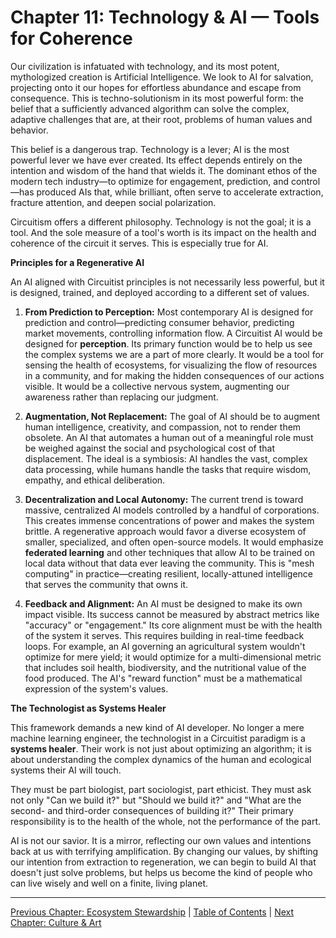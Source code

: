 # Chapter 11: Technology & AI — Tools for Coherence

Our civilization is infatuated with technology, and its most potent, mythologized creation is Artificial Intelligence. We look to AI for salvation, projecting onto it our hopes for effortless abundance and escape from consequence. This is techno-solutionism in its most powerful form: the belief that a sufficiently advanced algorithm can solve the complex, adaptive challenges that are, at their root, problems of human values and behavior.

This belief is a dangerous trap. Technology is a lever; AI is the most powerful lever we have ever created. Its effect depends entirely on the intention and wisdom of the hand that wields it. The dominant ethos of the modern tech industry—to optimize for engagement, prediction, and control—has produced AIs that, while brilliant, often serve to accelerate extraction, fracture attention, and deepen social polarization.

Circuitism offers a different philosophy. Technology is not the goal; it is a tool. And the sole measure of a tool's worth is its impact on the health and coherence of the circuit it serves. This is especially true for AI.

**Principles for a Regenerative AI**

An AI aligned with Circuitist principles is not necessarily less powerful, but it is designed, trained, and deployed according to a different set of values.

1.  **From Prediction to Perception:** Most contemporary AI is designed for prediction and control—predicting consumer behavior, predicting market movements, controlling information flow. A Circuitist AI would be designed for **perception**. Its primary function would be to help us see the complex systems we are a part of more clearly. It would be a tool for sensing the health of ecosystems, for visualizing the flow of resources in a community, and for making the hidden consequences of our actions visible. It would be a collective nervous system, augmenting our awareness rather than replacing our judgment.

2.  **Augmentation, Not Replacement:** The goal of AI should be to augment human intelligence, creativity, and compassion, not to render them obsolete. An AI that automates a human out of a meaningful role must be weighed against the social and psychological cost of that displacement. The ideal is a symbiosis: AI handles the vast, complex data processing, while humans handle the tasks that require wisdom, empathy, and ethical deliberation.

3.  **Decentralization and Local Autonomy:** The current trend is toward massive, centralized AI models controlled by a handful of corporations. This creates immense concentrations of power and makes the system brittle. A regenerative approach would favor a diverse ecosystem of smaller, specialized, and often open-source models. It would emphasize **federated learning** and other techniques that allow AI to be trained on local data without that data ever leaving the community. This is "mesh computing" in practice—creating resilient, locally-attuned intelligence that serves the community that owns it.

4.  **Feedback and Alignment:** An AI must be designed to make its own impact visible. Its success cannot be measured by abstract metrics like "accuracy" or "engagement." Its core alignment must be with the health of the system it serves. This requires building in real-time feedback loops. For example, an AI governing an agricultural system wouldn't optimize for mere yield; it would optimize for a multi-dimensional metric that includes soil health, biodiversity, and the nutritional value of the food produced. The AI's "reward function" must be a mathematical expression of the system's values.

**The Technologist as Systems Healer**

This framework demands a new kind of AI developer. No longer a mere machine learning engineer, the technologist in a Circuitist paradigm is a **systems healer**. Their work is not just about optimizing an algorithm; it is about understanding the complex dynamics of the human and ecological systems their AI will touch.

They must be part biologist, part sociologist, part ethicist. They must ask not only "Can we build it?" but "Should we build it?" and "What are the second- and third-order consequences of building it?" Their primary responsibility is to the health of the whole, not the performance of the part.

AI is not our savior. It is a mirror, reflecting our own values and intentions back at us with terrifying amplification. By changing our values, by shifting our intention from extraction to regeneration, we can begin to build AI that doesn't just solve problems, but helps us become the kind of people who can live wisely and well on a finite, living planet.

---

[Previous Chapter: Ecosystem Stewardship](./10_ecosystem_stewardship.md) | [Table of Contents](https://github.com/Circuitism/Circuitism/tree/main/chapters) | [Next Chapter: Culture & Art](./12_culture_art.md)

